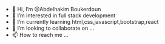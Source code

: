 - 👋 Hi, I’m @Abdelhakim Boukerdoun
- 👀 I’m interested in full stack development
- 🌱 I’m currently learning html,css,javascript,bootstrap,react
- 💞️ I’m looking to collaborate on ...
- 📫 How to reach me ...

<!---
Iamhakim/Iamhakim is a ✨ special ✨ repository because its `README.md` (this file) appears on your GitHub profile.
You can click the Preview link to take a look at your changes.
--->

